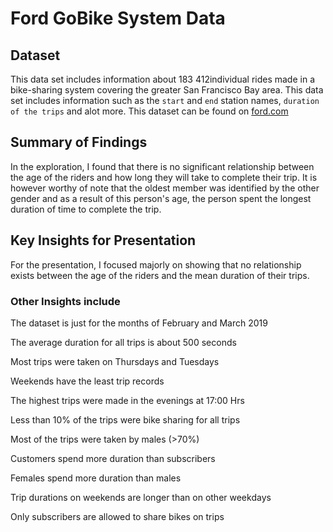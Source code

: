 # Ford GoBike System Data
## Dataset

This data set includes information about 183 412individual rides made in
a bike-sharing system covering the greater San Francisco Bay area. This 
data set includes information such as the `start` and `end` station names,
`duration of the trips` and alot more. This dataset can be found on [ford.com](ford.com)


## Summary of Findings

In the exploration, I found that there is no significant relationship between the age of the 
riders and how long they will take to complete their trip. It is however worthy of note that
the oldest member was identified by the other gender and as a result of this person's age, the person spent the longest
duration of time to complete the trip.


## Key Insights for Presentation

For the presentation, I focused majorly on showing that no relationship exists between the age 
of the riders and the mean duration of their trips.

### Other Insights include

The dataset is just for the months of February and March 2019

The average duration for all trips is about 500 seconds

Most trips were taken on Thursdays and Tuesdays

Weekends have the least trip records

The highest trips were made in the evenings at 17:00 Hrs

Less than 10% of the trips were bike sharing for all trips

Most of the trips were taken by males (>70%)

Customers spend more duration than subscribers

Females spend more duration than males

Trip durations on weekends are longer than on other weekdays

Only subscribers are allowed to share bikes on trips


